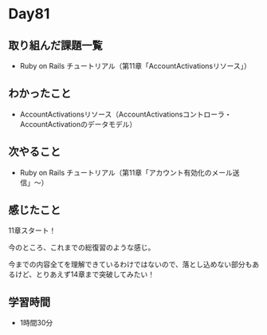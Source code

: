 # Day81
## 取り組んだ課題一覧
- Ruby on Rails チュートリアル（第11章「AccountActivationsリソース」）
## わかったこと
- AccountActivationsリソース（AccountActivationsコントローラ・AccountActivationのデータモデル）
## 次やること
- Ruby on Rails チュートリアル（第11章「アカウント有効化のメール送信」〜）
## 感じたこと
11章スタート！
 
今のところ、これまでの総復習のような感じ。
 
今までの内容全てを理解できているわけではないので、落とし込めない部分もあるけど、とりあえず14章まで突破してみたい！
## 学習時間
- 1時間30分
